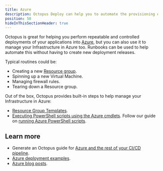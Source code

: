 ```yaml
---
title: Azure
description: Octopus Deploy can help you to automate the provisioning of Infrastructure in Azure using Runbooks.
position: 50
hideInThisSectionHeader: true
---
```


Octopus is great for helping you perform repeatable and controlled deployments of your applications into [Azure](https://azure.microsoft.com/), but you can also use it to manage your Infrastructure in Azure too. Runbooks can be used to help automate this without having to create new deployment releases.

Typical routines could be:

- Creating a new [Resource group](https://docs.microsoft.com/en-us/azure/azure-resource-manager/management/overview#resource-groups).
- Spinning up a new Virtual Machine.
- Managing firewall rules.
- Tearing down a Resource group.

Out of the box, Octopus provides built-in steps to help manage your Infrastructure in Azure:
- [Resource Group Templates](/docs/operations-runbooks/runbook-examples/azure/resource-groups/index.md).
- [Executing PowerShell scripts using the Azure cmdlets](/docs/deployment-examples/custom-scripts/azure-powershell-scripts.md). Follow our guide on [running Azure PowerShell scripts](/docs/deployment-examples/azure-deployments/running-azure-powershell/index.md).

## Learn more

- Generate an Octopus guide for [Azure and the rest of your CI/CD pipeline](https://octopus.com/docs/guides?destination=Azure%20websites).
- [Azure deployment examples](/docs/deployment-examples/azure-deployments/index.md).
- [Azure blog posts](https://octopus.com/blog/tag/azure).